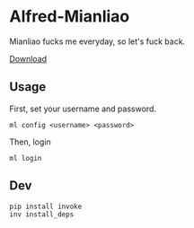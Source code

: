 # Alfred-Mianliao
Mianliao fucks me everyday, so let's fuck back.

[Download](https://github.com/whtsky/Alfred-Mianliao/releases)

## Usage
First, set your username and password.
```
ml config <username> <password>
```

Then, login
```
ml login
```

## Dev
```bash
pip install invoke
inv install_deps
```
